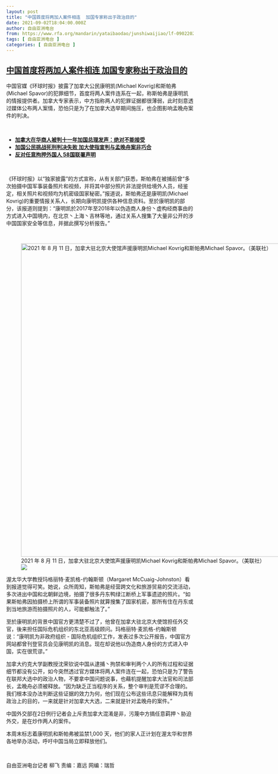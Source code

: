 ```yaml
---
layout: post
title: "中国首度将两加人案件相连  加国专家称出于政治目的"
date: 2021-09-02T18:04:00.000Z
author: 自由亚洲电台
from: https://www.rfa.org/mandarin/yataibaodao/junshiwaijiao/lf-09022021115616.html
tags: [ 自由亚洲电台 ]
categories: [ 自由亚洲电台 ]
---
```

<!--1630605840000-->
[中国首度将两加人案件相连  加国专家称出于政治目的](https://www.rfa.org/mandarin/yataibaodao/junshiwaijiao/lf-09022021115616.html)
------

<div>
<p>中国官媒《环球时报》披露了加拿大公民康明凯(Michael Kovrig)和斯帕弗(Michael Spavor)的犯罪细节，首度将两人案件连系在一起，称斯帕弗是康明凯的情报提供者。加拿大专家表示，中方指称两人的犯罪证据都很薄弱，此时刻意透过媒体公布两人案情，恐怕只是为了在加拿大选举期间施压，也企图影响孟晚舟案件的判决。</p><p><br/></p><ul><li><strong><a href="https://www.rfa.org/mandarin/yataibaodao/junshiwaijiao/ec0811a-08112021063053.html">加拿大在华商人被判十一年加国总理发声：绝对不能接受</a></strong></li><li class="p2"><span class="result-title"><a class="state-published" href="https://www.rfa.org/mandarin/yataibaodao/junshiwaijiao/ec-08102021064130.html"><strong>加国公民挑战死刑判决失败 加大使指宣判与孟晚舟案非巧合</strong></a> </span> <span class="discreet"> <span> <span class="searchresultdate"> </span></span></span></li><li class="p2"><span class="discreet"><span class="result-title"> <strong><a href="https://www.rfa.org/mandarin/Xinwen/9-02152021152120.html">反对任意拘押外国人 58国联署声明</a></strong></span></span></li></ul><p><br/></p><p>《环球时报》以“独家披露”的方式宣称，从有关部门获悉，斯帕弗在被捕前曾“多次拍摄中国军事装备照片和视频，并将其中部分照片非法提供给境外人员，经鉴定，相关照片和视频均为机密级国家秘密。”报道说，斯帕弗还是康明凯(Michael Kovrig)的重要情报关系人，长期向康明凯提供各种信息资料。至於康明凯的部分，该报道则提到：“康明凯於2017年至2018年以伪造商人身份丶虚构经商事由的方式进入中国境内，在北京丶上海丶吉林等地，通过关系人搜集了大量非公开的涉中国国家安全等信息，并据此撰写分析报告。”</p><p><br/></p><p><figure class="image-richtext image-inline captioned" style="width:1500px;"><img alt="2021 年 8 月 11 日，加拿大驻北京大使馆声援康明凯Michael Kovrig和斯帕弗Michael Spavor。（美联社）" height="844" src="https://www.rfa.org/mandarin/yataibaodao/junshiwaijiao/lf-09022021115616.html/ap21223172654431-1.jpg/@@images/20fc5a91-1e91-4b09-87ef-8351ffdd0a1f.jpeg" title="ap21223172654431-1.jpg" width="1500"/><figcaption class="image-caption">2021 年 8 月 11 日，加拿大驻北京大使馆声援康明凯Michael Kovrig和斯帕弗Michael Spavor。（美联社）</figcaption><small></small><div id="zoomattribute"><a data-caption="2021 年 8 月 11 日，加拿大驻北京大使馆声援康明凯Michael Kovrig和斯帕弗Michael Spavor。（美联社）" data-fancybox="" href="https://www.rfa.org/mandarin/yataibaodao/junshiwaijiao/lf-09022021115616.html/ap21223172654431-1.jpg" id="single_image" title="2021 年 8 月 11 日，加拿大驻北京大使馆声援康明凯Michael Kovrig和斯帕弗Michael Spavor。（美联社）"><img src="/++plone++rfa-resources/img/icon-zoom.png"/></a></div></figure></p><p>渥太华大学教授玛格丽特·麦凯格-约翰斯顿（Margaret McCuaig-Johnston）看到报道觉得可笑。她说，众所周知，斯帕弗是经营跨文化和旅游贸易的交流活动，多次进出中国和北朝鲜边境，拍摄了很多丹东鸭绿江断桥上军事遗迹的照片。“如果斯帕弗因拍摄桥上所谓的军事装备照片就算搜集了国家机密，那所有住在丹东或到当地旅游而拍摄照片的人，可能都触法了。”</p><p>至於康明凯的背景中国官方更清楚不过了，他曾在加拿大驻北京大使馆担任外交官，後来担任国际危机组织的东北亚高级顾问。玛格丽特·麦凯格-约翰斯顿说：“康明凯为非政府组织 - 国际危机组织工作，发表过多次公开报告，中国官方网站都曾刊登官员会见康明凯的消息。现在却说他以伪造商人身份的方式进入中国，实在很荒谬。”</p><p>加拿大约克大学副教授沈荣钦说中国从逮捕丶拘禁和审判两个人的所有过程和证据细节都没有公开，如今突然透过官方媒体将两人案件连在一起，恐怕只是为了警告在联邦大选中的政治人物，不要拿中国问题说事，也藉机提醒加拿大法官和司法部长，孟晚舟必须被释放。“因为缺乏正当程序的关系，整个审判是荒谬不合理的。我们根本没办法判断这些证据的效力为何，他们现在公布这些讯息只能解释为具有政治上的目的，一来就是针对加拿大大选，二来就是针对孟晚舟的案件。”</p><p>中国外交部在2日例行记者会上斥责加拿大混淆是非，污蔑中方搞任意羁押丶胁迫外交，是在炒作两人的案件。</p><p>本周末标志着康明凯和斯帕弗被监禁1,000 天，他们的家人正计划在渥太华和世界各地举办活动，呼吁中国当局立即释放他们。</p><p><br/></p><p>自由亚洲电台记者 柳飞 责编：嘉远 网编：瑞哲</p>
</div>

